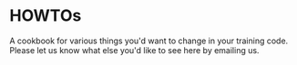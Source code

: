 # HOWTOs

A cookbook for various things you'd want to change in your training code. Please let us know what else you'd like to see here by emailing us.